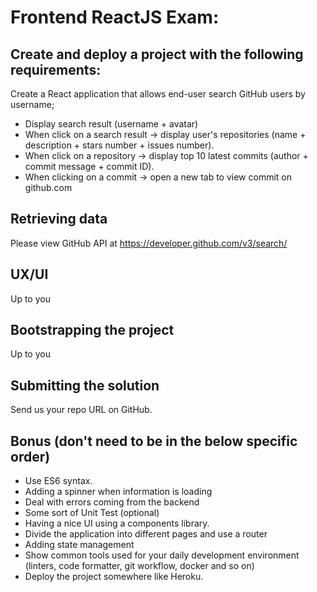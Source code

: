 # Frontend ReactJS Exam:
## Create and deploy a project with the following requirements:
Create a React application that allows end-user search GitHub users by username;
- Display search result (username + avatar)
- When click on a search result -> display user's repositories (name + description + stars number + issues number).
- When click on a repository -> display top 10 latest commits (author + commit message + commit ID).
- When clicking on a commit -> open a new tab to view commit on github.com


## Retrieving data
Please view GitHub API at https://developer.github.com/v3/search/

## UX/UI
Up to you

## Bootstrapping the project
Up to you

## Submitting the solution
Send us your repo URL on GitHub.

## Bonus (don't need to be in the below specific order)
* Use ES6 syntax.
* Adding a spinner when information is loading
* Deal with errors coming from the backend
* Some sort of Unit Test (optional)
* Having a nice UI using a components library.
* Divide the application into different pages and use a router
* Adding state management
* Show common tools used for your daily development environment (linters, code formatter, git workflow, docker and so on)
* Deploy the project somewhere like Heroku.
